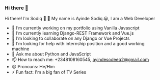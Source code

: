 ### Hi there 👋

<!--
**realAyinde/realAyinde** is a ✨ _special_ ✨ repository because its `README.md` (this file) appears on your GitHub profile.

Here are some ideas to get you started:

- 🔭 I’m currently working on 
- 🌱 I’m currently learning ...
- 👯 I’m looking to collaborate on ...
- 🤔 I’m looking for help with ...
- 💬 Ask me about ...
- 📫 How to reach me: ...
- 😄 Pronouns: he/him
- ⚡ Fun fact: ...
-->

Hi there! I'm Sodiq 👋
🌱 My name is Ayinde Sodiq.😀, I am a Web Developer

- 🔭 I’m currently working on my portfolio using Vanilla Javascript
- 🌱 I’m currently learning Django-REST Framework and Vue.js
- 👯 I’m looking to collaborate on any Django or Vue Projects
- 🤔 I’m looking for help with internship position and a good working machine
- 💬 Ask me about Python and JavaScript
- 📫 How to reach me: +2348108160545, ayindesodeeq2@gmail.com
- 😄 Pronouns: He/Him
- ⚡ Fun fact: I'm a big fan of TV Series
